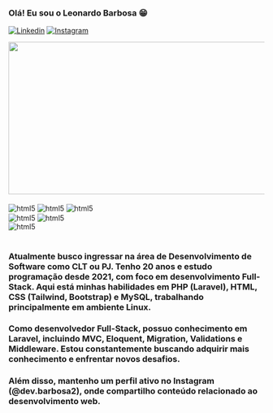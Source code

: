 ### Olá! Eu sou o Leonardo Barbosa 😁

[![Linkedin](https://img.shields.io/badge/LinkedIn-0077B5?style=for-the-badge&logo=linkedin&logoColor=white)](https://www.linkedin.com/in/leonardo-barbosa-a9639a21a/)
[![Instagram](https://img.shields.io/badge/Instagram-E4405F?style=for-the-badge&logo=instagram&logoColor=white)](https://www.instagram.com/_leooh_/)


<div align="center">
  <img src="https://media.giphy.com/media/dWesBcTLavkZuG35MI/giphy.gif" width="600" height="300"/>
</div>

<div style="display: inline_block"><br/>
    <img align="center" alt="html5" src="https://img.shields.io/badge/HTML5-E34F26?style=for-the-badge&logo=html5&logoColor=white">
    <img align="center" alt="html5" src="https://img.shields.io/badge/CSS3-1572B6?style=for-the-badge&logo=css3&logoColor=white">
    <img align="center" alt="html5" src="https://img.shields.io/badge/Tailwind-00000F?style=for-the-badge&logo=tailwind&logoColor=white">
    <br/>
    <img align="center" alt="html5" src="https://img.shields.io/badge/PHP-777BB4?style=for-the-badge&logo=php&logoColor=white">
    <img align="center" alt="html5" src="https://img.shields.io/badge/Laravel-FF2D20?style=for-the-badge&logo=laravel&logoColor=white">
    <br/>
    <img align="center" alt="html5" src="https://img.shields.io/badge/MySQL-316192?style=for-the-badge&logo=mysql&logoColor=white">
    

</div><br/>

### Atualmente busco ingressar na área de Desenvolvimento de Software como CLT ou PJ. Tenho 20 anos e estudo programação desde 2021, com foco em desenvolvimento Full-Stack. Aqui está minhas habilidades em PHP (Laravel), HTML, CSS (Tailwind, Bootstrap) e MySQL, trabalhando principalmente em ambiente Linux.

### Como desenvolvedor Full-Stack, possuo conhecimento em Laravel, incluindo MVC, Eloquent, Migration, Validations e Middleware. Estou constantemente buscando adquirir mais conhecimento e enfrentar novos desafios.

### Além disso, mantenho um perfil ativo no Instagram (@dev.barbosa2), onde compartilho conteúdo relacionado ao desenvolvimento web.
   
    
